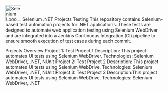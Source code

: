 <img src="https://www.selenium.dev/images/selenium_logo_square_green.png" alt="Selenium Logo" width="50"/> Selenium .NET Projects Testing
This repository contains Selenium-based test automation projects for .NET applications. These tests are designed to automate web application testing using Selenium WebDriver and are integrated into a Jenkins Continuous Integration (CI) pipeline to ensure smooth execution of test cases during each commit.

Projects Overview
Project 1: Test Project 1
Description: This project automates UI tests using Selenium WebDriver.
Technologies: Selenium WebDriver, .NET, NUnit
Project 2: Test Project 2
Description: This project automates UI tests using Selenium WebDrive.
Technologies: Selenium WebDriver, .NET, NUnit
Project 3: Test Project 3
Description:This project automates UI tests using Selenium WebDrive.
Technologies: Selenium WebDriver, .NET
